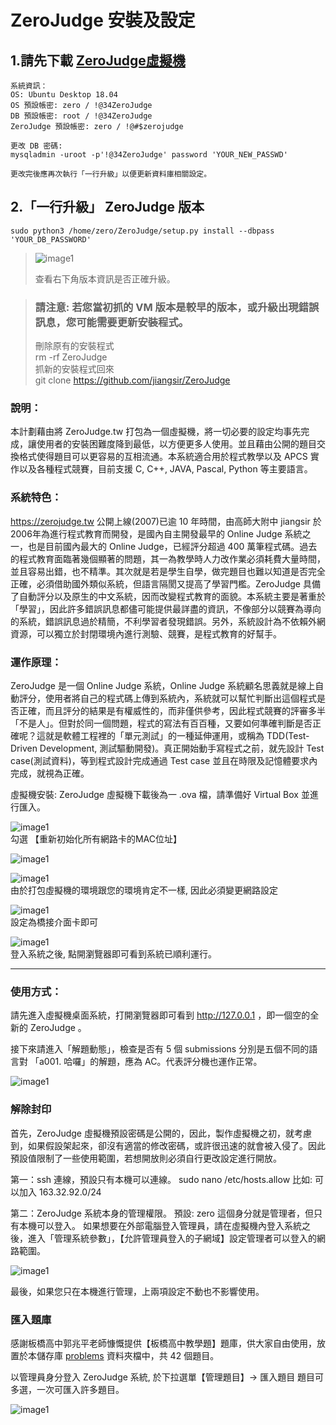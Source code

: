 # ZeroJudge 安裝及設定

## 1.請先下載  [ZeroJudge虛擬機](https://drive.google.com/file/d/1Y-PW031lYHOuxqQUe3rjL2B8ePEGyRuC/view)

    系統資訊：
    OS: Ubuntu Desktop 18.04
    OS 預設帳密: zero / !@34ZeroJudge
    DB 預設帳密: root / !@34ZeroJudge  
    ZeroJudge 預設帳密: zero / !@#$zerojudge
    
    更改 DB 密碼:
    mysqladmin -uroot -p'!@34ZeroJudge' password 'YOUR_NEW_PASSWD'
    
    更改完後應再次執行「一行升級」以便更新資料庫相關設定。

## 2.「一行升級」 ZeroJudge 版本

    sudo python3 /home/zero/ZeroJudge/setup.py install --dbpass 'YOUR_DB_PASSWORD'

> ![image1](images/image9.PNG)<br>
>
> 查看右下角版本資訊是否正確升級。

> ### 請注意: 若您當初抓的 VM 版本是較早的版本，或升級出現錯誤訊息，您可能需要更新安裝程式。
> 刪除原有的安裝程式  
    rm -rf ZeroJudge  
> 抓新的安裝程式回來  
    git clone https://github.com/jiangsir/ZeroJudge
>

### 說明：

本計劃藉由將 ZeroJudge.tw 打包為一個虛擬機，將一切必要的設定均事先完成，讓使用者的安裝困難度降到最低，以方便更多人使用。並且藉由公開的題目交換格式使得題目可以更容易的互相流通。本系統適合用於程式教學以及 APCS 實作以及各種程式競賽，目前支援 C, C++, JAVA, Pascal, Python 等主要語言。

### 系統特色：

https://zerojudge.tw 公開上線(2007)已逾 10 年時間，由高師大附中 jiangsir 於2006年為進行程式教育而開發，是國內自主開發最早的 Online Judge 系統之一，也是目前國內最大的 Online Judge，已經評分超過 400 萬筆程式碼。過去的程式教育面臨著幾個顯著的問題，其一為教學時人力改作業必須耗費大量時間，並且容易出錯，也不精準。其次就是若是學生自學，做完題目也難以知道是否完全正確，必須借助國外類似系統，但語言隔閡又提高了學習門檻。ZeroJudge 具備了自動評分以及原生的中文系統，因而改變程式教育的面貌。本系統主要是著重於「學習」，因此許多錯誤訊息都儘可能提供最詳盡的資訊，不像部分以競賽為導向的系統，錯誤訊息過於精簡，不利學習者發現錯誤。另外，系統設計為不依賴外網資源，可以獨立於封閉環境內進行測驗、競賽，是程式教育的好幫手。

### 運作原理：

ZeroJudge 是一個 Online Judge 系統，Online Judge 系統顧名思義就是線上自動評分，使用者將自己的程式碼上傳到系統內，系統就可以幫忙判斷出這個程式是否正確，而且評分的結果是有權威性的，而非僅供參考，因此程式競賽的評審多半「不是人」。但對於同一個問題，程式的寫法有百百種，又要如何準確判斷是否正確呢？這就是軟體工程裡的「單元測試」的一種延伸運用，或稱為 TDD(Test-Driven Development, 測試驅動開發)。真正開始動手寫程式之前，就先設計 Test case(測試資料)，等到程式設計完成通過 Test case 並且在時限及記憶體要求內完成，就視為正確。

虛擬機安裝:
ZeroJudge 虛擬機下載後為一 .ova 檔，請準備好 Virtual Box 並進行匯入。

![image1](images/image1.PNG)<br>
勾選 【重新初始化所有網路卡的MAC位址】

![image1](images/image2.PNG)

![image1](images/image3.PNG)<br>
由於打包虛擬機的環境跟您的環境肯定不一樣, 因此必須變更網路設定

![image1](images/image4.PNG)<br>
設定為橋接介面卡即可

![image1](images/image5.PNG)<br>
登入系統之後, 點開瀏覽器即可看到系統已順利運行。

---

### 使用方式：

請先進入虛擬機桌面系統，打開瀏覽器即可看到 http://127.0.0.1 ，即一個空的全新的 ZeroJudge 。

接下來請進入「解題動態」，檢查是否有 5 個 submissions 分別是五個不同的語言對 「a001. 哈囉」的解題，應為 AC。代表評分機也運作正常。

![image1](images/image7.PNG)

### 解除封印

首先，ZeroJudge 虛擬機預設密碼是公開的，因此，製作虛擬機之初，就考慮到，如果假設架起來，卻沒有適當的修改密碼，或許很迅速的就會被入侵了。因此預設值限制了一些使用範圍，若想開放則必須自行更改設定進行開放。

第一：ssh 連線，預設只有本機可以連線。
sudo nano /etc/hosts.allow
比如: 可以加入 163.32.92.0/24

第二：ZeroJudge 系統本身的管理權限。
預設: zero 這個身分就是管理者，但只有本機可以登入。
如果想要在外部電腦登入管理員，請在虛擬機內登入系統之後，進入「管理系統參數」，【允許管理員登入的子網域】設定管理者可以登入的網路範圍。

![image1](images/image6.PNG)<br>

最後，如果您只在本機進行管理，上兩項設定不動也不影響使用。

### 匯入題庫

感謝板橋高中郭兆平老師慷慨提供【板橋高中教學題】題庫，供大家自由使用，放置於本儲存庫 [problems](problems/) 資料夾檔中，共 42 個題目。

以管理員身分登入 ZeroJudge 系統, 於下拉選單【管理題目】-> 匯入題目 題目可多選，一次可匯入許多題目。

![image1](images/image8.PNG)
